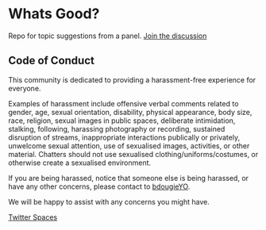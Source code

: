 # Whats Good?
Repo for topic suggestions from a panel. [Join the discussion](https://github.com/bdougie/whats-good/discussions)

## Code of Conduct
This community is dedicated to providing a harassment-free experience for everyone.

Examples of harassment include offensive verbal comments related to gender, age, sexual orientation, disability, physical appearance, body size, race, religion, sexual images in public spaces, deliberate intimidation, stalking, following, harassing photography or recording, sustained disruption of streams, inappropriate interactions publically or privately, unwelcome sexual attention, use of sexualised images, activities, or other material. Chatters should not use sexualised clothing/uniforms/costumes, or otherwise create a sexualised environment.

If you are being harassed, notice that someone else is being harassed, or have any other concerns, please contact to [bdougieYO](https://twitter.com/bdougieYO).

We will be happy to assist with any concerns you might have.

[Twitter Spaces](https://twitter.com/bdougieYO)
